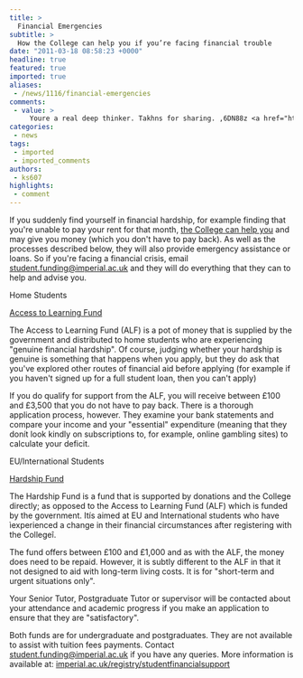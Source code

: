 ```yaml
---
title: >
  Financial Emergencies
subtitle: >
  How the College can help you if you’re facing financial trouble
date: "2011-03-18 08:58:23 +0000"
headline: true
featured: true
imported: true
aliases:
 - /news/1116/financial-emergencies
comments:
 - value: >
     Youre a real deep thinker. Takhns for sharing. ,6DN88z <a href="http://socfgeawvxfk.com/">socfgeawvxfk</a>
categories:
 - news
tags:
 - imported
 - imported_comments
authors:
 - ks607
highlights:
 - comment
---
```


If you suddenly find yourself in financial hardship, for example finding that you're unable to pay your rent for that month, [the College can help you](http://www3.imperial.ac.uk/registry/studentfinancialsupport) and may give you money (which you don't have to pay back). As well as the processes described below, they will also provide emergency assistance or loans. So if you're facing a financial crisis, email student.funding@imperial.ac.uk and they will do everything that they can to help and advise you.

Home Students

[Access to Learning Fund](http://www3.imperial.ac.uk/registry/studentfinancialsupport/alf)

The Access to Learning Fund (ALF) is a pot of money that is supplied by the government and distributed to home students who are experiencing "genuine financial hardship". Of course, judging whether your hardship is genuine is something that happens when you apply, but they do ask that you've explored other routes of financial aid before applying (for example if you haven't signed up for a full student loan, then you can't apply)

If you do qualify for support from the ALF, you will receive between £100 and £3,500 that you do not have to pay back. There is a thorough application process, however. They examine your bank statements and compare your income and your "essential" expenditure (meaning that they donít look kindly on subscriptions to, for example, online gambling sites) to calculate your deficit.

EU/International Students

[Hardship Fund](http://www3.imperial.ac.uk/registry/studentfinancialsupport/hardshipfund)

The Hardship Fund is a fund that is supported by donations and the College directly; as opposed to the Access to Learning Fund (ALF) which is funded by the government. Itís aimed at EU and International students who have ìexperienced a change in their financial circumstances after registering with the Collegeî.

The fund offers between £100 and £1,000 and as with the ALF, the money does need to be repaid. However, it is subtly different to the ALF in that it not designed to aid with long-term living costs. It is for "short-term and urgent situations only".

Your Senior Tutor, Postgraduate Tutor or supervisor will be contacted about your attendance and academic progress if you make an application to ensure that they are "satisfactory".

Both funds are for undergraduate and postgraduates. They are not available to assist with tuition fees payments. Contact student.funding@imperial.ac.uk if you have any queries. More information is available at: [imperial.ac.uk/registry/studentfinancialsupport](http://imperial.ac.uk/registry/studentfinancialsupport)
